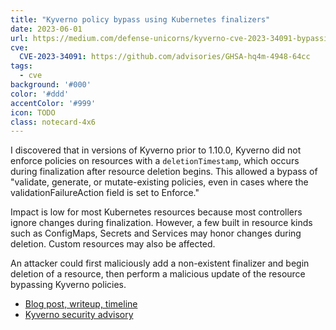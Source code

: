 ```yaml
---
title: "Kyverno policy bypass using Kubernetes finalizers"
date: 2023-06-01
url: https://medium.com/defense-unicorns/kyverno-cve-2023-34091-bypassing-policies-using-kubernetes-finalizers-14e51843016e
cve:
  CVE-2023-34091: https://github.com/advisories/GHSA-hq4m-4948-64cc
tags:
  - cve
background: '#000'
color: '#ddd'
accentColor: '#999'
icon: TODO
class: notecard-4x6
---
```


I discovered that in versions of Kyverno prior to 1.10.0, Kyverno did not enforce policies on resources with a `deletionTimestamp`, which occurs during finalization after resource deletion begins. This allowed a bypass of "validate, generate, or mutate-existing policies, even in cases where the validationFailureAction field is set to Enforce."

Impact is low for most Kubernetes resources because most controllers ignore changes during finalization. However, a few built in resource kinds such as ConfigMaps, Secrets and Services may honor changes during deletion. Custom resources may also be affected.

An attacker could first maliciously add a non-existent finalizer and begin deletion of a resource, then perform a malicious update of the resource bypassing Kyverno policies.

* [Blog post, writeup, timeline](https://medium.com/defense-unicorns/kyverno-cve-2023-34091-bypassing-policies-using-kubernetes-finalizers-14e51843016e)
* [Kyverno security advisory](https://github.com/advisories/GHSA-hq4m-4948-64cc)
